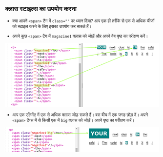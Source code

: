 ## क्लास स्टाइल्स का उपयोग करना

+ क्या आपने `<span>` टैग में `class=""` पर ध्यान दिया? आप एक ही तरीके से एक से अधिक चीजों को स्टाइल करने के लिए इसका उपयोग कर सकते हैं।

+ अपने कुछ `<span>` टैग में `magazine1` क्लास को जोड़ें और अपने वेब पृष्ठ का परीक्षण करें।

![स्क्रीनशॉट](images/letter-magazine1.png)

+ आप एक एलिमेंट में एक से अधिक क्लास जोड़ सकते हैं। बस बीच में एक जगह छोड़ दें। अपने `<span>` टैग्स में से किसी एक में `big` क्लास को जोड़ें। अपने पृष्ठ का परीक्षण करें। 

![स्क्रीनशॉट](images/letter-big.png)